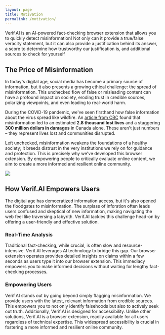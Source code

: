 ```yaml
---
layout: page
title: Motivation
permalink: /motivation/
---
```


Verif.AI is an AI-powered fact-checking browser extension that allows you to quickly detect misinformation! Not only can it provide a true/false veracity statement, but it can also provide a justification behind its answer, a score to determine how trustworthy our justification is, and additional sources to check for yourself

## The Price of Misinformation

In today's digital age, social media has become a primary source of information, but it also presents a growing ethical challenge: the spread of misinformation. This unchecked flow of false or misleading content can have a profound impact on society, eroding trust in credible sources, polarizing viewpoints, and even leading to real-world harm. 

During the COVID-19 pandemic, we've seen firsthand how false information about the virus spread like wildfire.  An [article from CBC](https://www.cbc.ca/news/politics/cost-of-covid-19-misinformation-study-1.6726356) found that misinformation led to an estimated **2.8 thousand lost lives** and a staggering **300 million dollars in damages** in Canada alone. These aren't just numbers – they represent lives lost and communities disrupted.

Left unchecked, misinformation weakens the foundations of a healthy society; it breeds distrust in the very institutions we rely on for guidance and protection. This is precisely why we've developed this browser extension. By empowering people to critically evaluate online content, we aim to create a more informed and resilient online community.

![](/images/index/covid-canada.avif)

## How Verif.AI Empowers Users

The digital age has democratized information access, but it's also opened the floodgates to misinformation. The surplass of inforation often leads users confused and skeptical of new information, making navigating the web feel like traversing a labyrith. Verif.AI tackles this challenge head-on by offering a user-friendly and effective solution.

### Real-Time Analysis

Traditional fact-checking, while crucial, is often slow and resource-intensive. Verif.AI leverages AI technology to bridge this gap. Our browser extension operates provides detailed insights on claims within a few seconds as users type it into our browser extension. This immediacy empowers you to make informed decisions without waiting for lengthy fact-checking processes.

### Empowering Users

Verif.AI stands out by going beyond simply flagging misinformation.  We provide users with the latest, relevant information from credible sources. This empowers you to not only identify falsehoods but also to actively seek out truth. Additionally,  Verif.AI is designed for accessibility. Unlike other solutions, Verif.AI is a browser extension, readily available for all users regardless of technical expertise. This widespread accessibility is crucial in fostering a more informed and resilient online community.
